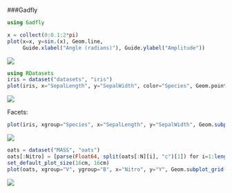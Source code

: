 ###Gadfly

````julia
using Gadfly

x = collect(0:0.1:2*pi)
plot(x=x, y=sin.(x), Geom.line,
     Guide.xlabel("Angle (radians)"), Guide.ylabel("Amplitude"))
````


![](figures/gadfly_1_1.png)

````julia
using RDatasets
iris = dataset("datasets", "iris")
plot(iris, x="SepalLength", y="SepalWidth", color="Species", Geom.point)
````


![](figures/gadfly_2_1.png)



Facets:

````julia
plot(iris, xgroup="Species", x="SepalLength", y="SepalWidth", Geom.subplot_grid(Geom.point))
````


![](figures/gadfly_3_1.png)

````julia
oats = dataset("MASS", "oats")
oats[:Nitro] = [parse(Float64, split(oats[:N][i], "c")[1]) for i=1:length(oats[:N])]
set_default_plot_size(16cm, 16cm)
plot(oats, xgroup="V", ygroup="B", x="Nitro", y="Y", Geom.subplot_grid(Geom.point, Geom.line), Guide.xlabel("Nitro by Variety"), Guide.ylabel("Yeld By Block"))
````


![](figures/gadfly_4_1.png)
